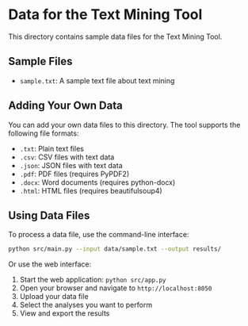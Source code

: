 # Data for the Text Mining Tool

This directory contains sample data files for the Text Mining Tool.

## Sample Files

- `sample.txt`: A sample text file about text mining

## Adding Your Own Data

You can add your own data files to this directory. The tool supports the following file formats:

- `.txt`: Plain text files
- `.csv`: CSV files with text data
- `.json`: JSON files with text data
- `.pdf`: PDF files (requires PyPDF2)
- `.docx`: Word documents (requires python-docx)
- `.html`: HTML files (requires beautifulsoup4)

## Using Data Files

To process a data file, use the command-line interface:

```bash
python src/main.py --input data/sample.txt --output results/
```

Or use the web interface:

1. Start the web application: `python src/app.py`
2. Open your browser and navigate to `http://localhost:8050`
3. Upload your data file
4. Select the analyses you want to perform
5. View and export the results 